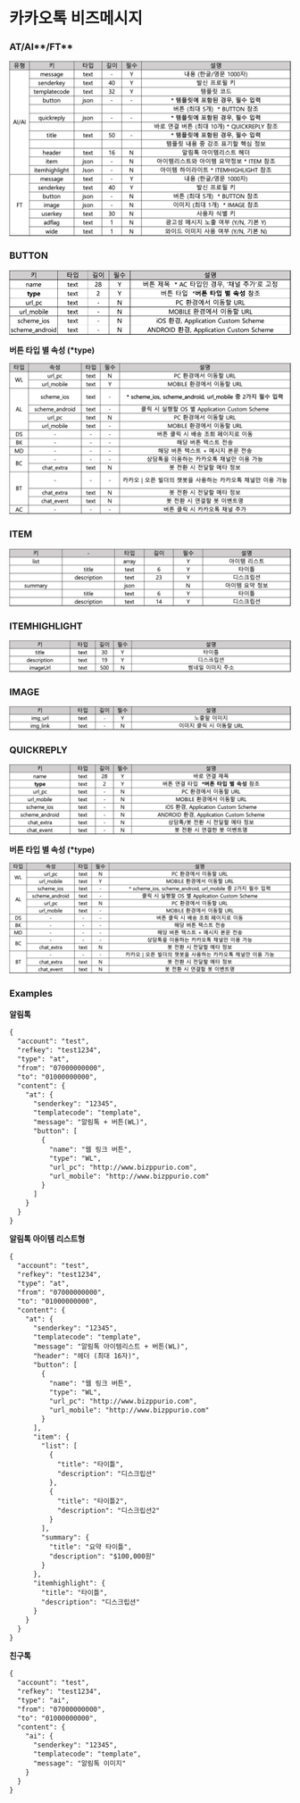 # 카카오톡 비즈메시지

### AT/AI**/FT**

![](<../../.gitbook/assets/image (24) (1) (1) (1) (1) (1).png>)

### BUTTON

![](<../../.gitbook/assets/image (3) (1).png>)

**버튼 타입 별 속성 (\*type)**

![](<../../.gitbook/assets/image (5) (1) (1).png>)

### ITEM

![](<../../.gitbook/assets/image (18) (1).png>)

### ITEMHIGHLIGHT

![](<../../.gitbook/assets/image (22) (1).png>)

### IMAGE

![](<../../.gitbook/assets/image (23) (1) (1) (1).png>)

### QUICKREPLY

![](<../../.gitbook/assets/image (15) (1).png>)

**버튼 타입 별 속성 (\*type)**

![](<../../.gitbook/assets/image (26) (1) (1) (1).png>)

### Examples

**알림톡**

```json5
{
  "account": "test",
  "refkey": "test1234",
  "type": "at",
  "from": "07000000000",
  "to": "01000000000",
  "content": {
    "at": {
      "senderkey": "12345",
      "templatecode": "template",
      "message": "알림톡 + 버튼(WL)",
      "button": [
        {
          "name": "웹 링크 버튼",
          "type": "WL",
          "url_pc": "http://www.bizppurio.com",
          "url_mobile": "http://www.bizppurio.com"
        }
      ]
    }
  }
}
```



**알림톡 아이템 리스트형**

```json5
{
  "account": "test",
  "refkey": "test1234",
  "type": "at",
  "from": "07000000000",
  "to": "01000000000",
  "content": {
    "at": {
      "senderkey": "12345",
      "templatecode": "template",
      "message": "알림톡 아이템리스트 + 버튼(WL)",
      "header": "헤더 (최대 16자)",
      "button": [
        {
          "name": "웹 링크 버튼",
          "type": "WL",
          "url_pc": "http://www.bizppurio.com",
          "url_mobile": "http://www.bizppurio.com"
        }
      ],
      "item": {
        "list": [
          {
            "title": "타이틀",
            "description": "디스크립션"
          },
          {
            "title": "타이틀2",
            "description": "디스크립션2"
          }
        ],
        "summary": {
          "title": "요약 타이틀",
          "description": "$100,000원"
        }
      },
      "itemhighlight": {
        "title": "타이틀",
        "description": "디스크립션"
      }
    }
  }
}
```

**친구톡**

```json5
{
  "account": "test",
  "refkey": "test1234",
  "type": "ai",
  "from": "07000000000",
  "to": "01000000000",
  "content": {
    "ai": {
      "senderkey": "12345",
      "templatecode": "template",
      "message": "알림톡 이미지"
    }
  }
}
```
